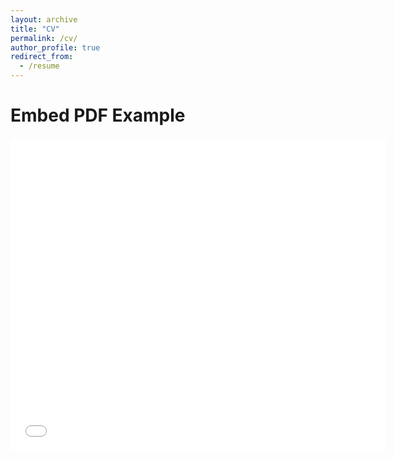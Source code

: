 ```yaml
---
layout: archive
title: "CV"
permalink: /cv/
author_profile: true
redirect_from:
  - /resume
---
```


<!DOCTYPE html>
<html lang="en">
<head>
    <meta charset="UTF-8">
    <meta name="viewport" content="width=device-width, initial-scale=1.0">
    <title>Embed PDF Example</title>
</head>
<body>
    <h1>Embed PDF Example</h1>
    <embed src="cv.pdf" width="600" height="500" type="application/pdf">
</body>
</html>
